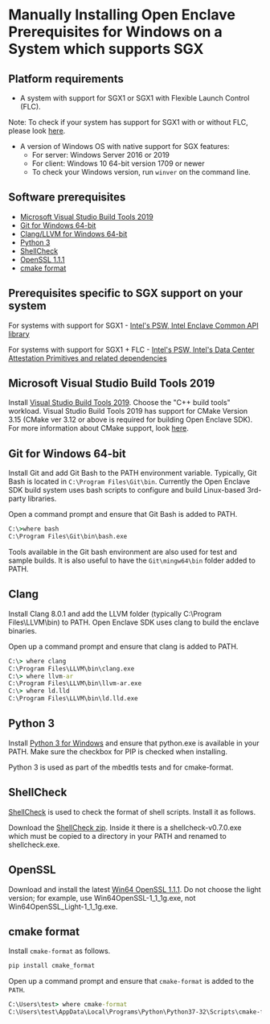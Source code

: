 # Manually Installing Open Enclave Prerequisites for Windows on a System which supports SGX

## Platform requirements
- A system with support for SGX1 or SGX1 with Flexible Launch Control (FLC).

 Note: To check if your system has support for SGX1 with or without FLC, please look [here](../SGXSupportLevel.md).
 
- A version of Windows OS with native support for SGX features:
   - For server: Windows Server 2016 or 2019
   - For client: Windows 10 64-bit version 1709 or newer
   - To check your Windows version, run `winver` on the command line.

## Software prerequisites
- [Microsoft Visual Studio Build Tools 2019](https://aka.ms/vs/15/release/vs_buildtools.exe)
- [Git for Windows 64-bit](https://git-scm.com/download/win)
- [Clang/LLVM for Windows 64-bit](https://github.com/llvm/llvm-project/releases/download/llvmorg-8.0.1/LLVM-8.0.1-win64.exe)
- [Python 3](https://www.python.org/downloads/windows/)
- [ShellCheck](https://oejenkins.blob.core.windows.net/oejenkins/shellcheck-v0.7.0.zip)
- [OpenSSL 1.1.1](https://slproweb.com/products/Win32OpenSSL.html)
- [cmake format](https://github.com/cheshirekow/cmake_format)

## Prerequisites specific to SGX support on your system

For systems with support for SGX1  - [Intel's PSW, Intel Enclave Common API library](WindowsManualSGX1Prereqs.md)

For systems with support for SGX1 + FLC - [Intel's PSW, Intel's Data Center Attestation Primitives and related dependencies](WindowsManualSGX1FLCDCAPPrereqs.md)

## Microsoft Visual Studio Build Tools 2019
Install [Visual Studio Build Tools 2019](https://aka.ms/vs/16/release/vs_buildtools.exe). Choose the "C++ build tools" workload. Visual Studio Build Tools 2019 has support for CMake Version 3.15 (CMake ver 3.12 or above is required for building Open Enclave SDK). For more information about CMake support, look [here](https://blogs.msdn.microsoft.com/vcblog/2016/10/05/cmake-support-in-visual-studio/).

## Git for Windows 64-bit

Install Git and add Git Bash to the PATH environment variable.
Typically, Git Bash is located in `C:\Program Files\Git\bin`.
Currently the Open Enclave SDK build system uses bash scripts to configure
and build Linux-based 3rd-party libraries.

Open a command prompt and ensure that Git Bash is added to PATH.

```cmd
C:\>where bash
C:\Program Files\Git\bin\bash.exe
```

Tools available in the Git bash environment are also used for test and sample
builds. It is also useful to have the `Git\mingw64\bin` folder added to PATH.

## Clang

Install Clang 8.0.1 and add the LLVM folder (typically C:\Program Files\LLVM\bin)
to PATH. Open Enclave SDK uses clang to build the enclave binaries.

Open up a command prompt and ensure that clang is added to PATH.

```cmd
C:\> where clang
C:\Program Files\LLVM\bin\clang.exe
C:\> where llvm-ar
C:\Program Files\LLVM\bin\llvm-ar.exe
C:\> where ld.lld
C:\Program Files\LLVM\bin\ld.lld.exe
```

## Python 3

Install [Python 3 for Windows](https://www.python.org/downloads/windows/) and ensure that python.exe is available in your PATH.
Make sure the checkbox for PIP is checked when installing.

Python 3 is used as part of the mbedtls tests and for cmake-format.

## ShellCheck

[ShellCheck](https://www.shellcheck.net/) is used to check the format of shell scripts. Install it as follows.

Download the [ShellCheck zip](https://oejenkins.blob.core.windows.net/oejenkins/shellcheck-v0.7.0.zip).
Inside it there is a shellcheck-v0.7.0.exe which must be copied to a directory in your PATH and renamed to shellcheck.exe.

## OpenSSL

Download and install the latest [Win64 OpenSSL 1.1.1](https://slproweb.com/products/Win32OpenSSL.html). Do not choose the light version; for example, use Win64OpenSSL-1_1_1g.exe, not Win64OpenSSL_Light-1_1_1g.exe.

## cmake format

Install `cmake-format` as follows.

```cmd
pip install cmake_format
```

Open up a command prompt and ensure that `cmake-format` is added to the `PATH`.

```cmd
C:\Users\test> where cmake-format
C:\Users\test\AppData\Local\Programs\Python\Python37-32\Scripts\cmake-format.exe
```
